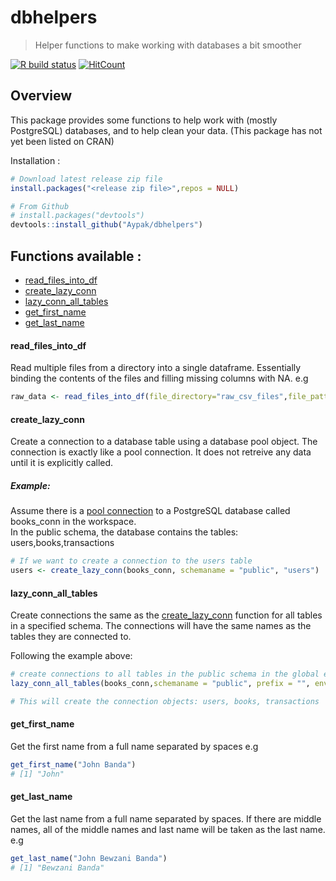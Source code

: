 # dbhelpers

> Helper functions to make working with databases a bit smoother

<!-- badges: start -->
[![R build status](https://github.com/Aypak/dbhelpers/workflows/R-CMD-check/badge.svg)](https://github.com/Aypak/dbhelpers/actions)
[![HitCount](http://hits.dwyl.com/Aypak/dbhelpers.svg)](http://hits.dwyl.com/Aypak/dbhelpers)
<!-- badges: end -->

## Overview

This package provides some functions to help work with (mostly PostgreSQL) databases, and to help clean your data.
(This package has not yet been listed on CRAN)

Installation :
```r
# Download latest release zip file
install.packages("<release zip file>",repos = NULL)

# From Github
# install.packages("devtools")
devtools::install_github("Aypak/dbhelpers")
```

## Functions available :
- [read_files_into_df](#read_files_into_df)
- [create_lazy_conn](#create_lazy_conn)
- [lazy_conn_all_tables](#lazy_conn_all_tables)
- [get_first_name](#get_first_name)
- [get_last_name](#get_last_name)


#### read_files_into_df
Read multiple files from a directory into a single dataframe. Essentially binding the contents of the files and filling missing columns with NA.
e.g
```r
raw_data <- read_files_into_df(file_directory="raw_csv_files",file_pattern="*.csv")
```

#### create_lazy_conn
Create a connection to a database table using a database pool object. The connection is exactly like a pool connection. It does not retreive any data until it is explicitly called. 

##### Example: 
Assume there is a [pool connection](https://db.rstudio.com/pool) to a PostgreSQL database called books_conn in the workspace.  
In the public schema, the database contains the tables:  
users,books,transactions

```r
# If we want to create a connection to the users table
users <- create_lazy_conn(books_conn, schemaname = "public", "users")
```

#### lazy_conn_all_tables
Create connections the same as the [create_lazy_conn](#create_lazy_conn) function for all tables in a specified schema. The connections will have the same names as the tables they are connected to. 

Following the example above:
```r
# create connections to all tables in the public schema in the global environment
lazy_conn_all_tables(books_conn,schemaname = "public", prefix = "", env = globalenv())

# This will create the connection objects: users, books, transactions
```

#### get_first_name
Get the first name from a full name separated by spaces 
e.g
```r
get_first_name("John Banda")
# [1] "John"
```

#### get_last_name
Get the last name from a full name separated by spaces. If there are middle names, all of the middle names and last name will be taken as the last name. 
e.g
```r
get_last_name("John Bewzani Banda")
# [1] "Bewzani Banda"
```

